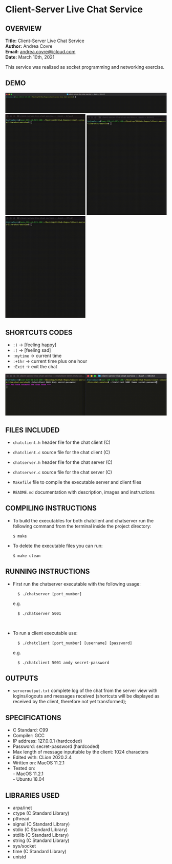 # Client-Server Live Chat Service

## OVERVIEW

**Title:** Client-Server Live Chat Service
<br>
**Author:** Andrea Covre
<br>
**Email:** andrea.covre@icloud.com
<br>
**Date:** March 10th, 2021
<br>

This service was realized as socket programming and networking exercise.

## DEMO

![Server DEMO by Andrea Covre](/figures/server.gif "Server DEMO")
<img src="/figures/client-1.gif" alt="Client 1 DEMO by Andrea Covre" width="250"/>
<img src="/figures/client-2.gif" alt="Client 2 DEMO by Andrea Covre" width="250"/>
<img src="/figures/client-3.gif" alt="Client 3 DEMO by Andrea Covre" width="250"/>

<!--
![Client 1 DEMO by Andrea Covre](/figures/client-1.gif "Client 1")
![Client 2 DEMO by Andrea Covre](/figures/client-2.gif "Client 2")
![Client 3 DEMO by Andrea Covre](/figures/client-3.gif "Client 3")
-->

## SHORTCUTS CODES

- `:)` → [feeling happy]
- `:(` → [feeling sad]
- `:mytime` → current time
- `:+1hr` → current time plus one hour
- `:Exit` → exit the chat

![Shortcuts codes DEMO by Andrea Covre](/figures/shortcuts-demo.gif "Shortcuts codes DEMO")

## FILES INCLUDED

- `chatclient.h`
    header file for the chat client (C)

- `chatclient.c`
    source file for the chat client (C)

- `chatserver.h`
    header file for the chat server (C)

- `chatserver.c`
    source file for the chat server (C)

- `Makefile`
    file to compile the executable server and client files

- `README.md`
    documentation with description, images and instructions


## COMPILING INSTRUCTIONS

* To build the executables for both chatclient and chatserver
  run the following command from the terminal inside the project
  directory:
    ```
    $ make
    ```

* To delete the executable files you can run:
    ```
    $ make clean
    ```


## RUNNING INSTRUCTIONS

* First run the chatserver executable with the following
  usage:
  ```
    $ ./chatserver [port_number]
  ```
  e.g.
  ```
    $ ./chatserver 5001
  ```

<br>

* To run a client executable use:
  ```
    $ ./chatclient [port_number] [username] [password]
  ```
  e.g.
  ```
    $ ./chatclient 5001 andy secret-password
  ```

## OUTPUTS

- `serveroutput.txt`
    complete log of the chat from the server view with
    logins/logouts and messages received (shortcuts
    will be displayed as received by the client, therefore
    not yet transformed);


## SPECIFICATIONS

- C Standard: C99
- Compiler: GCC
- IP address: 127.0.0.1 (hardcoded)
- Password: secret-password (hardcoded)
- Max length of message inputtable by the client: 1024 characters
- Edited with: CLion 2020.2.4
- Written on: MacOS 11.2.1
- Tested on:
<br> - MacOS 11.2.1
<br> - Ubuntu 18.04


## LIBRARIES USED

+ arpa/inet
+ ctype         (C Standard Library)
+ pthread
+ signal        (C Standard Library)
+ stdio         (C Standard Library)
+ stdlib        (C Standard Library)
+ string        (C Standard Library)
+ sys/socket
+ time          (C Standard Library)
+ unistd

